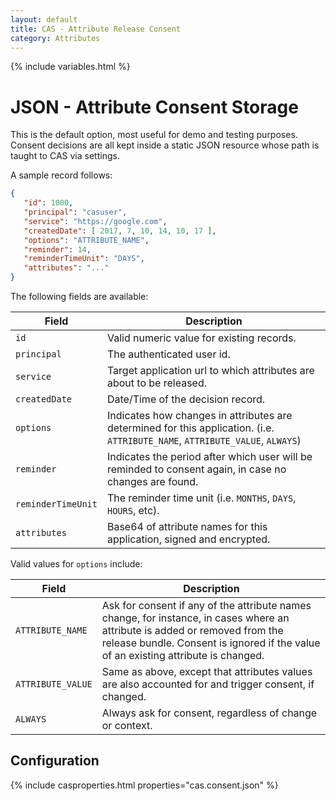 ```yaml
---
layout: default
title: CAS - Attribute Release Consent
category: Attributes
---
```


{% include variables.html %}

# JSON - Attribute Consent Storage

This is the default option, most useful for demo and testing purposes. Consent decisions are all kept 
inside a static JSON resource whose path is taught to CAS via settings.

A sample record follows:

```json
{
   "id": 1000,
   "principal": "casuser",
   "service": "https://google.com",
   "createdDate": [ 2017, 7, 10, 14, 10, 17 ],
   "options": "ATTRIBUTE_NAME",
   "reminder": 14,
   "reminderTimeUnit": "DAYS",
   "attributes": "..."
}
```

The following fields are available:

| Field                     | Description
|---------------------------|-------------------------------------------------------------------------------------------------
| `id`                      | Valid numeric value for existing records.
| `principal`               | The authenticated user id.
| `service`                 | Target application url to which attributes are about to be released.
| `createdDate`             | Date/Time of the decision record.
| `options`                 | Indicates how changes in attributes are determined for this application. (i.e. `ATTRIBUTE_NAME`, `ATTRIBUTE_VALUE`, `ALWAYS`)
| `reminder`                | Indicates the period after which user will be reminded to consent again, in case no changes are found.
| `reminderTimeUnit`        | The reminder time unit (i.e. `MONTHS`, `DAYS`, `HOURS`, etc).
| `attributes`              | Base64 of attribute names for this application, signed and encrypted.

Valid values for `options` include:

| Field                     | Description
|---------------------------|-------------------------------------------------------------------------------------------------
| `ATTRIBUTE_NAME`          | Ask for consent if any of the attribute names change, for instance, in cases where an attribute is added or removed from the release bundle. Consent is ignored if the value of an existing attribute is changed.
| `ATTRIBUTE_VALUE`         | Same as above, except that attributes values are also accounted for and trigger consent, if changed.
| `ALWAYS`                  | Always ask for consent, regardless of change or context.

## Configuration

{% include casproperties.html properties="cas.consent.json" %}
